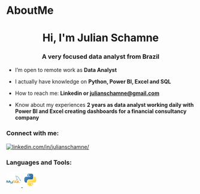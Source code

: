 # AboutMe
<h1 align="center">Hi, I'm Julian Schamne</h1>
<h3 align="center">A very focused data analyst from Brazil</h3>

- I’m open to remote work as **Data Analyst**

- I actually have knowledge on **Python, Power BI, Excel and SQL**

- How to reach me: **Linkedin or julianschamne@gmail.com**

- Know about my experiences **2 years as data analyst working daily with Power BI and Excel creating dashboards for a financial consultancy company**

<h3 align="left">Connect with me:</h3>
<p align="left">
<a href="https://linkedin.com/in/linkedin.com/in/julianschamne/" target="blank"><img align="center" src="https://raw.githubusercontent.com/rahuldkjain/github-profile-readme-generator/master/src/images/icons/Social/linked-in-alt.svg" alt="linkedin.com/in/julianschamne/" height="30" width="40" /></a>
</p>

<h3 align="left">Languages and Tools:</h3>
<p align="left"> <a href="https://www.mysql.com/" target="_blank" rel="noreferrer"> <img src="https://raw.githubusercontent.com/devicons/devicon/master/icons/mysql/mysql-original-wordmark.svg" alt="mysql" width="40" height="40"/> </a> <a href="https://www.python.org" target="_blank" rel="noreferrer"> <img src="https://raw.githubusercontent.com/devicons/devicon/master/icons/python/python-original.svg" alt="python" width="40" height="40"/> </a> </p>
